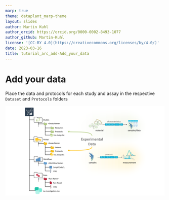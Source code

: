 ```yaml
---
marp: true
theme: dataplant_marp-theme
layout: slides
author: Martin Kuhl
author_orcid: https://orcid.org/0000-0002-8493-1077
author_github: Martin-Kuhl
license: '[CC-BY 4.0](https://creativecommons.org/licenses/by/4.0/)'
date: 2023-03-16
title: tutorial_arc_add-Add_your_data
---
```


# Add your data

Place the data and protocols for each study and assay in the respective `Dataset` and `Protocols` folders

![bg right:50% width:850](./../../img/ARC_fillWithData_seq3.png)
